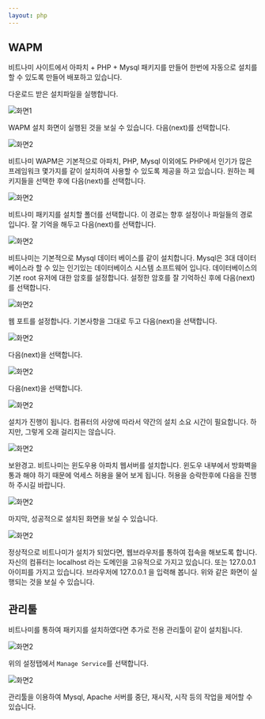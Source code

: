 ```yaml
---
layout: php
---
```

## WAPM
비트나미 사이트에서 아파치 + PHP + Mysql 패키지를 만들어 한번에 자동으로 설치를 할 수 있도록 만들어 배포하고 있습니다.

다운로드 받은 설치파일을 실행합니다.

![화면1](./img/wapm_01.png) 

WAPM 설치 화면이 실행된 것을 보실 수 있습니다. 다음(next)를 선택합니다. 

![화면2](./img/wapm_02.png)

비트나미 WAPM은 기본적으로 아파치, PHP, Mysql 이외에도 PHP에서 인기가 많은 프레임워크 몇가지를 같이 설치하여 사용할 수 있도록 제공을 하고 있습니다. 원하는 페키지들을 선택한 후에 다음(next)를 선택합니다.

![화면2](./img/wapm_03.png)

비트나미 패키지를 설치할 폴더를 선택합니다. 이 경로는 향후 설정이나 파일들의 경로입니다. 잘 기억을 해두고 다음(next)를 선택합니다.

![화면2](./img/wapm_04.png)

비트나미는 기본적으로 Mysql 데이터 베이스를 같이 설치합니다. Mysql은 3대 데이터베이스라 할 수 있는 인기있는 데이터베이스 시스템 소프트웨어 입니다.
데이터베이스의 기본 root 유저에 대한 암호를 설정합니다. 설정한 암호를 잘 기억하신 후에 다음(next)를 선택합니다.

![화면2](./img/wapm_05.png)

웹 포트를 설정합니다. 기본사항을 그대로 두고 다음(next)을 선택합니다.

![화면2](./img/wapm_06.png)

다음(next)을 선택합니다.

![화면2](./img/wapm_07.png)

다음(next)을 선택합니다.

![화면2](./img/wapm_09.png)

설치가 진행이 됩니다. 컴퓨터의 사양에 따라서 약간의 설치 소요 시간이 필요합니다. 하지만, 그렇게 오래 걸리지는 않습니다.

![화면2](./img/wapm_10.png)

보완경고. 비트나미는 윈도우용 아파치 웹서버를 설치합니다. 윈도우 내부에서 방화벽을 통과 해야 하기 때문에 억세스 허용을 물어 보게 됩니다. 허용을 승락한후에 다음을 진행하 주시길 바랍니다. 

![화면2](./img/wapm_11.png)

마지막, 성공적으로 설치된 화면을 보실 수 있습니다.

![화면2](./img/wapm_12.png)

정상적으로 비트나미가 설치가 되었다면, 웹브라우저를 통하여 접속을 해보도록 합니다. 자신의 컴퓨터는 localhost 라는 도메인을 고유적으로 가지고 있습니다. 또는 127.0.0.1 아이피를 가지고 있습니다. 브라우저에 127.0.0.1 을 입력해 봅니다. 위와 같은 화면이 실행되는 것을 보실 수 있습니다.

## 관리툴
비트나미를 통하여 패키지를 설치하였다면 추가로 전용 관리툴이 같이 설치됩니다.

![화면2](./img/wapm_13.png)

위의 설정탭에서 `Manage Service`를 선택합니다.

![화면2](./img/wapm_14.png)

관리툴을 이용하여 Mysql, Apache 서버를 중단, 재시작, 시작 등의 작업을 제어할 수 있습니다.